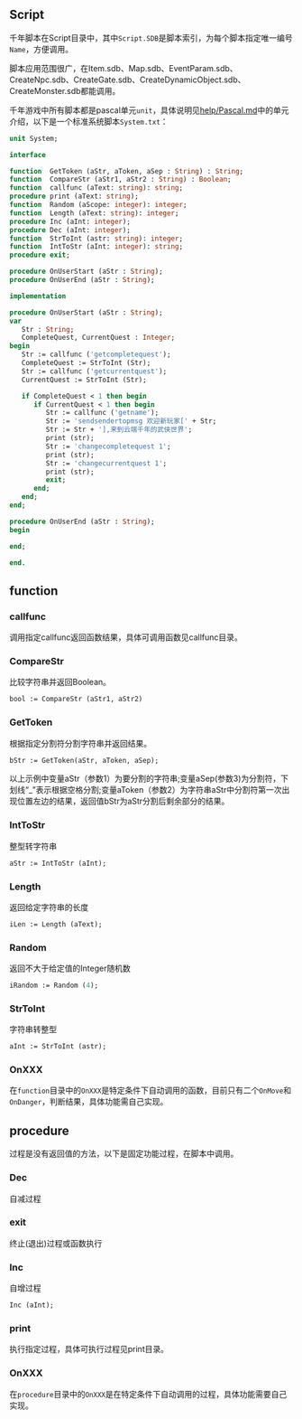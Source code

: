 
## Script

千年脚本在Script目录中，其中`Script.SDB`是脚本索引，为每个脚本指定唯一编号`Name`，方便调用。

脚本应用范围很广，在Item.sdb、Map.sdb、EventParam.sdb、CreateNpc.sdb、CreateGate.sdb、CreateDynamicObject.sdb、CreateMonster.sdb都能调用。

千年游戏中所有脚本都是pascal单元`unit`，具体说明见[help/Pascal.md](help/Pascal.md)中的单元介绍，以下是一个标准系统脚本`System.txt`：

```pascal
unit System;

interface

function  GetToken (aStr, aToken, aSep : String) : String;
function  CompareStr (aStr1, aStr2 : String) : Boolean;
function  callfunc (aText: string): string;
procedure print (aText: string);
function  Random (aScope: integer): integer;
function  Length (aText: string): integer;
procedure Inc (aInt: integer);
procedure Dec (aInt: integer);
function  StrToInt (astr: string): integer;
function  IntToStr (aInt: integer): string;
procedure exit;

procedure OnUserStart (aStr : String);
procedure OnUserEnd (aStr : String);

implementation

procedure OnUserStart (aStr : String);
var
   Str : String;
   CompleteQuest, CurrentQuest : Integer;
begin
   Str := callfunc ('getcompletequest');
   CompleteQuest := StrToInt (Str);
   Str := callfunc ('getcurrentquest');
   CurrentQuest := StrToInt (Str);

   if CompleteQuest < 1 then begin
      if CurrentQuest < 1 then begin
         Str := callfunc ('getname');
         Str := 'sendsendertopmsg 欢迎新玩家[' + Str;
         Str := Str + '],来到云端千年的武侠世界';
         print (str);
         Str := 'changecompletequest 1';
         print (str);
         Str := 'changecurrentquest 1';
         print (str);
         exit;
      end;
   end;
end;

procedure OnUserEnd (aStr : String);
begin

end;

end.
```

## function

### callfunc

调用指定callfunc返回函数结果，具体可调用函数见callfunc目录。

### CompareStr

比较字符串并返回Boolean。

```pascal
bool := CompareStr (aStr1, aStr2)
```

### GetToken

根据指定分割符分割字符串并返回结果。

```pascal
bStr := GetToken(aStr, aToken, aSep);
```

以上示例中变量aStr（参数1）为要分割的字符串;变量aSep(参数3)为分割符，下划线“_”表示根据空格分割;变量aToken（参数2）为字符串aStr中分割符第一次出现位置左边的结果，返回值bStr为aStr分割后剩余部分的结果。


### IntToStr

整型转字符串

```pascal
aStr := IntToStr (aInt);
```

### Length

返回给定字符串的长度

```pascal
iLen := Length (aText);
```

### Random

返回不大于给定值的Integer随机数

```pascal
iRandom := Random (4);
```

### StrToInt

字符串转整型

```pascal
aInt := StrToInt (astr);
```

### OnXXX

在`function`目录中的`OnXXX`是特定条件下自动调用的函数，目前只有二个`OnMove`和`OnDanger`，判断结果，具体功能需自己实现。

## procedure

过程是没有返回值的方法，以下是固定功能过程，在脚本中调用。

### Dec

自减过程

### exit

终止(退出)过程或函数执行

### Inc

自增过程

```pascal
Inc (aInt);
```

### print

执行指定过程，具体可执行过程见print目录。

### OnXXX

在`procedure`目录中的`OnXXX`是在特定条件下自动调用的过程，具体功能需要自己实现。